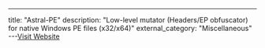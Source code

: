 ---
title: "Astral-PE"
description: "Low-level mutator (Headers/EP obfuscator) for native Windows PE files (x32/x64)"
external_category: "Miscellaneous"
---[Visit Website](https://github.com/DosX-dev/Astral-PE)

